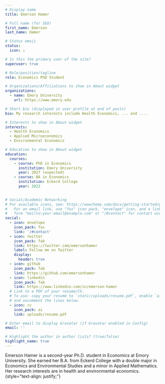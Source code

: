 ```yaml
---
# Display name
title: Emerson Hamer

# Full name (for SEO)
first_name: Emerson
last_name: Hamer

# Status emoji
status:
  icon: ☕️

# Is this the primary user of the site?
superuser: true

# Role/position/tagline
role: Economics PhD Student

# Organizations/Affiliations to show in About widget
organizations:
  - name: Emory University
    url: https://www.emory.edu

# Short bio (displayed in user profile at end of posts)
bio: My research interests include Health Economics, ... and ....

# Interests to show in About widget
interests:
  - Health Economics
  - Applied Microeconomics
  - Environmental Economics

# Education to show in About widget
education:
  courses:
    - course: PhD in Economics
      institution: Emory University
      year: 2027 (expected)
    - course: BA in Economics
      institution: Eckerd College
      year: 2022
  

# Social/Academic Networking
# For available icons, see: https://wowchemy.com/docs/getting-started/page-builder/#icons
#   For an email link, use "fas" icon pack, "envelope" icon, and a link in the
#   form "mailto:your-email@example.com" or "/#contact" for contact widget.
social:
  - icon: envelope
    icon_pack: fas
    link: '/#contact'
  - icon: twitter
    icon_pack: fab
    link: https://twitter.com/emersonhamer
    label: Follow me on Twitter
    display:
      header: true
  - icon: github
    icon_pack: fab
    link: https://github.com/emersonhamer
  - icon: linkedin
    icon_pack: fab 
    link: https://www.linkedin.com/in/emerson-hamer
  # Link to a PDF of your resume/CV.
  # To use: copy your resume to `static/uploads/resume.pdf`, enable `ai` icons in `params.yaml`,
  # and uncomment the lines below.
  - icon: cv
    icon_pack: ai
    link: uploads/resume.pdf

# Enter email to display Gravatar (if Gravatar enabled in Config)
email: ''

# Highlight the author in author lists? (true/false)
highlight_name: true
---
```

Emerson Hamer is a second-year Ph.D. student in Economics at Emory University. She earned her B.A. from Eckerd College with a double major in Economics and Environmental Studies and a minor in Applied Mathematics.  Her research interests are in health and environmental economics.
{style="text-align: justify;"}
